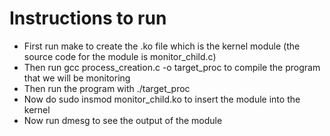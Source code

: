 # Instructions to run

- First run make to create the .ko file which is the kernel module (the source code for the module is monitor_child.c)
- Then run gcc process_creation.c -o target_proc to compile the program that we will be monitoring
- Then run the program with ./target_proc
- Now do sudo insmod monitor_child.ko to insert the module into the kernel
- Now run dmesg to see the output of the module
